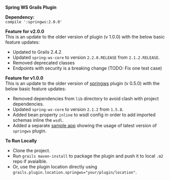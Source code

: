 **Spring WS Grails Plugin**

**Dependency:**  
`compile ':springws:2.0.0'`

**Feature for v2.0.0**  
This is an update to the older version of plugin (v 1.0.0) with the below basic feature updates:

 - Updated to Grails 2.4.2
 - Updated `spring-ws-core` to version `2.2.0.RELEASE` from `2.1.2.RELEASE`.
 - Removed deprecated classes
 - Endpoints with security is a breaking change (TODO: Fix one test case)

**Feature for v1.0.0**  
This is an update to the older version of [springws](http://grails.org/plugin/springws) plugin (v 0.5.0) with the below basic feature updates:

 - Removed dependencies from `lib` directory to avoid clash with project dependencies.
 - Updated `spring-ws-core` to version `2.1.2` from `1.5.8`.
 - Added bean property `inline` to wsdl config in order to add imported schemas inline the `wsdl`.
 - Added a separate [sample app](https://github.com/dmahapatro/grails-springws-sample) showing the usage of latest version of `springws` plugin.

**To Run Locally**  
 - Clone the project.
 - Run `grails maven-install` to package the plugin and push it to local `.m2` repo if avaialble.
 - Or, use the plugin location directly using `grails.plugin.location.springws="your/plugin/location"`.
